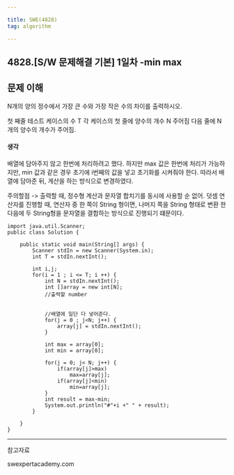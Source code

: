 ```yaml
---

title: SWE(4828)
tag: algorithm

---
```


## 4828.[S/W 문제해결 기본] 1일차 -min max

## 문제 이해

N개의 양의 정수에서 가장 큰 수와 가장 작은 수의 차이를 출력하시오.

첫 째줄 테스트 케이스의 수 T
각 케이스의 첫 줄에 양수의 개수 N 주어짐
다음 줄에 N개의 양수의 개수가 주어짐.

#### 생각

배열에 담아주지 않고 한번에 처리하려고 했다. 
하지만 max 값은 한번에 처리가 가능하지만,
min 값과 같은 경우 초기에 i번째의 값을 넣고 초기화를 시켜줘야 한다. 
따라서 배열에 담아준 뒤, 게산을 하는 방식으로 변경하였다.

주의할점
-> 출력할 때, 정수형 계산과 문자열 합치기를 동시에 사용할 순 없어.
덧셈 연산자를 진행할 때, 연산자 중 한 쪽이 String 형이면, 나머지 쪽을 String 형태로 변환 한 다음에 두 String형을 문자열을 결합하는 방식으로 진행되기 떄문이다.



```
import java.util.Scanner;
public class Solution {
	
	public static void main(String[] args) {
		Scanner stdIn = new Scanner(System.in);
		int T = stdIn.nextInt();
		
		int i,j;
		for(i = 1 ; i <= T; i ++) {
			int N = stdIn.nextInt();
			int []array = new int[N];
			//출력할 number
			
			
			//배열에 일단 다 넣어준다.
			for(j = 0 ; j<N; j++) {
				array[j] = stdIn.nextInt();
			}
			
			int max = array[0];
			int min = array[0];
			
			for(j = 0; j< N; j++) {
				if(array[j]>max)
					max=array[j];
				if(array[j]<min)
					min=array[j];
			}
			int result = max-min;
			System.out.println("#"+i +" " + result);
		}
		
	}
}
```







- - -
 
참고자료 

swexpertacademy.com
